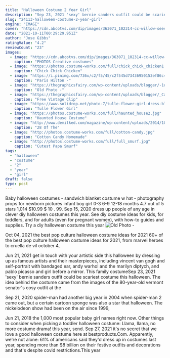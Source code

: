 ```yaml
---
title: "Halloween Costume 2 Year Girl"
description: "Sep 23, 2021 'sexy' bernie sanders outfit could be scariest costume this halloween. The idea behind the costume came from the images of the 80-year-old vermont senator's cosy outfit at the"
slug: "24113-halloween-costume-2-year-girl"
engine: "IMAGE"
cover: "https://cdn.abcotvs.com/dip/images/363071_102314-cc-willow-sees-img.jpg"
date: "2021-10-11T00:29:29.951Z"
author: "Jose Gibbs"
ratingValue: "4.2"
reviewCount: "23"
images:
  - image: "https://cdn.abcotvs.com/dip/images/363071_102314-cc-willow-sees-img.jpg"
    caption: "PHOTOS Creative costumes"
  - image: "https://photos.costume-works.com/full/chick_chick_chicken1.jpg"
    caption: "Chick Chick Chicken"
  - image: "https://i.pinimg.com/736x/c2/f5/45/c2f545d73436950153ef86c407bd61b5--nicky-hilton-halloween-party.jpg"
    caption: "Paris Hilton -"
  - image: "https://thegraphicsfairy.com/wp-content/uploads/blogger/-1oPhxfuwcQo/UBGv8MG_IOI/AAAAAAAAS9Y/RD9446yPoew/s1600/Pierrot-Children-GraphicsFairy.jpg"
    caption: "Old Photo -"
  - image: "https://thegraphicsfairy.com/wp-content/uploads/blogger/_CarNcodpCMA/SnuQqRGW-lI/AAAAAAAAED0/bS90G2DS9KU/s1600/batladyb.jpg"
    caption: "Free Vintage Clip"
  - image: "https://www.solidrop.net/photo-7/tulle-flower-girl-dress-black-baby-kids-tutu-dress-princess-party-ball-gown-children-pageant-birthday-dresses-halloween-costume.jpg"
    caption: "Tulle Flower Girl"
  - image: "https://photos.costume-works.com/full/haunted_house2.jpg"
    caption: "Haunted House Costume"
  - image: "http://www.demilked.com/magazine/wp-content/uploads/2014/10/cool-children-halloween-costumes-21.jpg"
    caption: "28 Of The"
  - image: "http://photos.costume-works.com/full/cotton-candy.jpg"
    caption: "Cotton Candy Homemade"
  - image: "http://photos.costume-works.com/full/full_smurf.jpg"
    caption: "Cutest Papa Smurf"
tags:
  - "halloween"
  - "costume"
  - "2"
  - "year"
  - "girl"
draft: false
type: post
---
```


Baby halloween costumes - sandwich blanket costume w hat - photography props for newborn pictures infant boy girl 0-3 6-9 12-18 months 4.7 out of 5 stars 1,014 $10.99 $ 10 . 99. Sep 15, 2020 dress up people of any age in clever diy halloween costumes this year. See diy costume ideas for kids, for toddlers, and for adults (even for pregnant women), with how-to guides and supplies. Try a diy halloween costume this year
![Old Photo -](https://thegraphicsfairy.com/wp-content/uploads/blogger/-1oPhxfuwcQo/UBGv8MG_IOI/AAAAAAAAS9Y/RD9446yPoew/s1600/Pierrot-Children-GraphicsFairy.jpg "Old Photo -")

Oct 04, 2021 the best pop culture halloween costume ideas for 2021 60+ of the best pop culture halloween costume ideas for 2021, from marvel heroes to cruella de vil october 4,
<!--inArticleAds-->

<!--galleryOne-->

Jun 21, 2021 get in touch with your artistic side this halloween by dressing up as famous artists and their masterpieces, including vincent van gogh and self-portrait with bandaged ear, andy warhol and the marilyn diptych, and pablo picasso and girl before a mirror. This family costumeSep 23, 2021 'sexy' bernie sanders outfit could be scariest costume this halloween. The idea behind the costume came from the images of the 80-year-old vermont senator's cosy outfit at the
<!--inArticleAds-->

<!--galleryTwo-->

Sep 21, 2020 spider-man had another big year in 2004 when spider-man 2 came out, but a certain cartoon sponge was also a star that halloween. The nickelodeon show had been on the air since 1999,
<!--galleryThree-->

Jun 21, 2018 the 1,000 most popular baby girl names right now.  Other things to consider when picking a toddler halloween costume: Llama, llama, no more costume drama! this year, send. Sep 27, 2021 it's no secret that we love a good halloween costume here at bestproducts.Com. Apparently, we're not alone: 61% of americans said they'd dress up in costumes last year, spending more than $8 billion on their festive outfits and decorations  and that's despite covid restrictions.This year